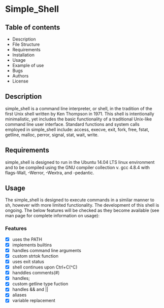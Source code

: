 # Simple_Shell

## Table of contents
- Description
- File Structure
- Requirements
- Installation
- Usage
- Example of use
- Bugs
- Authors
- License

## Description
simple_shell is a command line interpreter, 
or shell, in the tradition of the first Unix shell written by Ken Thompson in 1971. This shell is intentionally minimalistic, yet includes the basic functionality of a traditional Unix-like command line user interface. Standard functions and system calls employed in simple_shell include: access, execve, exit, fork, free, fstat, getline, malloc, perror, signal, stat, wait, write.
## Requirements
simple_shell is designed to run in the Ubuntu 14.04 LTS linux environment and to be compiled using the GNU compiler collection v. gcc 4.8.4 with flags-Wall, -Werror, -Wextra, and -pedantic.

## Usage
The simple_shell is designed to execute commands in a similar manner to sh, however with more limited functionality. The development of this shell is ongoing. The below features will be checked as they become available (see man page for complete information on usage):
### Features
- [X] uses the PATH
- [X] implements builtins
- [X] handles command line arguments
- [X] custom strtok function
- [X] uses exit status
- [X] shell continues upon Ctrl+C(^C)
- [X] handdles comments(#)
- [X] handles;
- [X] custom getline type fuction
- [X] handles && and ||
- [X] aliases
- [X] variable replacement
